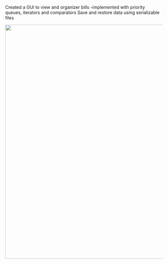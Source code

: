 Created a GUI to view and organizer bills -implemented with priority queues, iterators and comparators
Save and restore data using serializable files


<p align="center">
  <img src="https://cloud.githubusercontent.com/assets/14226329/13765828/4307ccb6-ea33-11e5-95a3-867bd4d55652.png" width="750"/>
  
</p>


